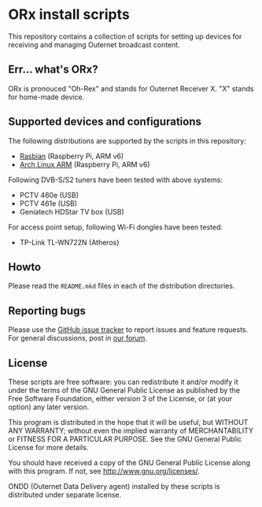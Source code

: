 # ORx install scripts

This repository contains a collection of scripts for setting up devices for
receiving and managing Outernet broadcast content.

## Err... what's ORx?

ORx is pronouced "Oh-Rex" and stands for Outernet Receiver X. "X" stands for
home-made device.

## Supported devices and configurations

The following distributions are supported by the scripts in this repository:

- [Rasbian](raspbian) (Raspberry Pi, ARM v6)
- [Arch Linux ARM](archarm) (Raspberry Pi, ARM v6)

Following DVB-S/S2 tuners have been tested with above systems:

- PCTV 460e (USB)
- PCTV 461e (USB)
- Geniatech HDStar TV box (USB)

For access point setup, following Wi-Fi dongles have been tested:

- TP-Link TL-WN722N (Atheros)

## Howto

Please read the `README.mkd` files in each of the distribution directories.

## Reporting bugs

Please use the [GitHub issue
tracker](https://github.com/Outernet-Project/orx-install/issues) to report
issues and feature requests. For general discussions, post in [our
forum](https://discuss.outernet.is/category/outernet-software).

## License

These scripts are free software: you can redistribute it and/or modify it under
the terms of the GNU General Public License as published by the Free Software
Foundation, either version 3 of the License, or (at your option) any later
version.

This program is distributed in the hope that it will be useful, but WITHOUT ANY
WARRANTY; without even the implied warranty of MERCHANTABILITY or FITNESS FOR A
PARTICULAR PURPOSE.  See the GNU General Public License for more details.

You should have received a copy of the GNU General Public License along with
this program.  If not, see <http://www.gnu.org/licenses/>.

ONDD (Outernet Data Delivery agent) installed by these scripts is distributed 
under separate license.

